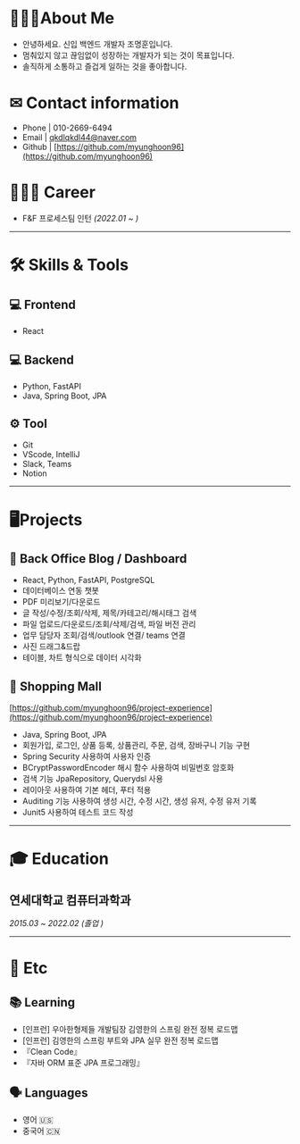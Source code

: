 # 🙋🏻‍♂️About Me

- 안녕하세요. 신입 백엔드 개발자 조명훈입니다.
- 멈춰있지 않고 끊임없이 성장하는 개발자가 되는 것이 목표입니다.
- 솔직하게 소통하고 즐겁게 일하는 것을 좋아합니다.

# ✉ Contact information

- Phone | 010-2669-6494
- Email | qkdlqkdl44@naver.com
- Github | [https://github.com/myunghoon96](https://github.com/myunghoon96)

# 🚵🏻‍♂️ Career

- F&F 프로세스팀 인턴   *(2022.01* ~    *)*

---

# 🛠 Skills & Tools

## 💻 Frontend

- React

## 💻 Backend

- Python, FastAPI
- Java, Spring Boot, JPA

## ⚙️ Tool

- Git
- VScode, IntelliJ
- Slack, Teams
- Notion

---

# **🖥Projects**

## 🏢 Back Office Blog / Dashboard

- React, Python, FastAPI, PostgreSQL
- 데이터베이스 연동 챗봇
- PDF 미리보기/다운로드
- 글 작성/수정/조회/삭제, 제목/카테고리/해시태그 검색
- 파일 업로드/다운로드/조회/삭제/검색, 파일 버전 관리
- 업무 담당자 조회/검색/outlook 연결/ teams 연결
- 사진 드래그&드랍
- 테이블, 차트 형식으로 데이터 시각화

## 🛒 Shopping Mall

[https://github.com/myunghoon96/project-experience](https://github.com/myunghoon96/project-experience)

- Java, Spring Boot, JPA
- 회원가입, 로그인, 상품 등록, 상품관리, 주문, 검색, 장바구니 기능 구현
- Spring Security 사용하여 사용자 인증
- BCryptPasswordEncoder 해시 함수 사용하여 비밀번호 암호화
- 검색 기능 JpaRepository, Querydsl 사용
- 레이아웃 사용하여 기본 헤더, 푸터 적용
- Auditing 기능 사용하여 생성 시간, 수정 시간, 생성 유저, 수정 유저 기록
- Junit5 사용하여 테스트 코드 작성

---

# 🎓 Education

## 연세대학교 컴퓨터과학과
*2015.03* ~ *2022.02 (졸업 )*

---

# 💬 Etc

## 📚 Learning

- [인프런] 우아한형제들 개발팀장 김영한의 스프링 완전 정복 로드맵
- [인프런] 김영한의 스프링 부트와 JPA 실무 완전 정복 로드맵
- 『Clean Code』
- 『자바 ORM 표준 JPA 프로그래밍』

## 🗣 Languages

- 영어 🇺🇸
- 중국어 🇨🇳

<!---
myunghoon96/myunghoon96 is a ✨ special ✨ repository because its `README.md` (this file) appears on your GitHub profile.
You can click the Preview link to take a look at your changes.
--->
